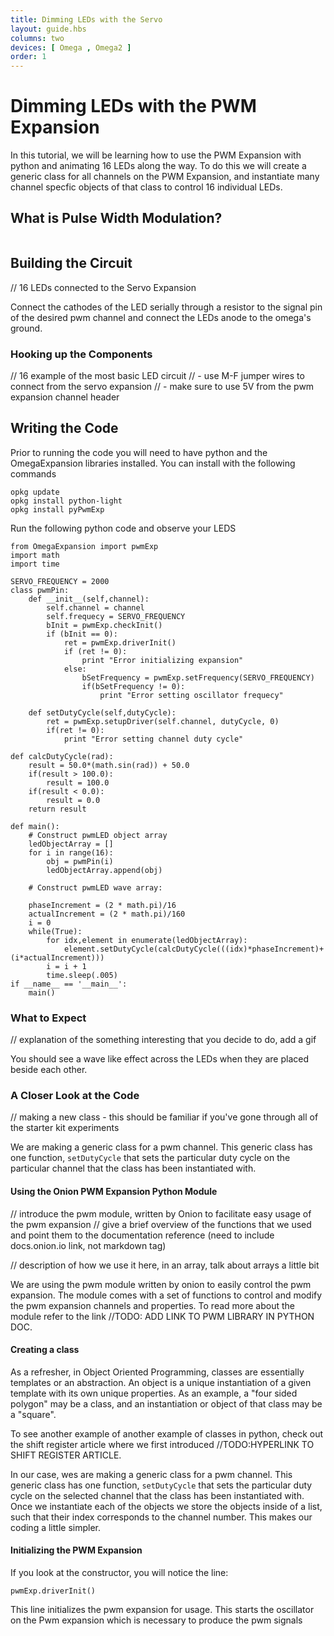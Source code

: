 ```yaml
---
title: Dimming LEDs with the Servo
layout: guide.hbs
columns: two
devices: [ Omega , Omega2 ]
order: 1
---
```



# Dimming LEDs with the PWM Expansion

In this tutorial, we will be learning how to use the PWM Expansion with python and animating 16 LEDs along the way. To do this we will create a generic class for all channels on the PWM Expansion, and instantiate many channel specfic objects of that class to control 16 individual LEDs.


## What is Pulse Width Modulation?


<!-- pwm -->
```{r child = '../../shared/pwm.md'}
```

## Building the Circuit

// 16 LEDs connected to the Servo Expansion

Connect the cathodes of the LED serially through a resistor to the signal pin of the desired pwm channel and connect the LEDs anode to the omega's ground.

### Hooking up the Components

// 16 example of the most basic LED circuit
// - use M-F jumper wires to connect from the servo expansion
// - make sure to use 5V from the pwm expansion channel header


## Writing the Code

Prior to running the code you will need to have python and the OmegaExpansion libraries installed. You can install with the following commands

```
opkg update
opkg install python-light
opkg install pyPwmExp
```
Run the following python code and observe your LEDS
```
from OmegaExpansion import pwmExp
import math
import time

SERVO_FREQUENCY = 2000
class pwmPin:
	def __init__(self,channel):
		self.channel = channel
		self.frequecy = SERVO_FREQUENCY
		bInit = pwmExp.checkInit()
		if (bInit == 0):
			ret = pwmExp.driverInit()
			if (ret != 0):
				print "Error initializing expansion"
			else:
				bSetFrequency = pwmExp.setFrequency(SERVO_FREQUENCY)	
				if(bSetFrequency != 0):
					print "Error setting oscillator frequecy"

	def setDutyCycle(self,dutyCycle):
		ret = pwmExp.setupDriver(self.channel, dutyCycle, 0)
		if(ret != 0):
			print "Error setting channel duty cycle"

def calcDutyCycle(rad):
	result = 50.0*(math.sin(rad)) + 50.0
	if(result > 100.0):
		result = 100.0
	if(result < 0.0):
		result = 0.0
	return result

def main():
	# Construct pwmLED object array
	ledObjectArray = []
	for i in range(16):
		obj = pwmPin(i)
		ledObjectArray.append(obj)

	# Construct pwmLED wave array:
	
	phaseIncrement = (2 * math.pi)/16
	actualIncrement = (2 * math.pi)/160
	i = 0
	while(True):
		for idx,element in enumerate(ledObjectArray):
			element.setDutyCycle(calcDutyCycle(((idx)*phaseIncrement)+(i*actualIncrement)))
		i = i + 1
		time.sleep(.005)
if __name__ == '__main__':
	main()
```

### What to Expect

// explanation of the something interesting that you decide to do, add a gif

You should see a wave like effect across the LEDs when they are placed beside each other.


### A Closer Look at the Code

// making a new class - this should be familiar if you've gone through all of the starter kit experiments

We are making a generic class for a pwm channel. This generic class has one function, `setDutyCycle` that sets the particular duty cycle on the particular channel that the class has been instantiated with.


#### Using the Onion PWM Expansion Python Module

// introduce the pwm module, written by Onion to facilitate easy usage of the pwm expansion
// give a brief overview of the functions that we used and point them to the documentation reference (need to include docs.onion.io link, not markdown tag)

// description of how we use it here, in an array, talk about arrays a little bit

We are using the pwm module written by onion to easily control the pwm expansion. The module comes with a set of functions to control and modify the pwm expansion channels and properties. To read more about the module refer to the link //TODO: ADD LINK TO PWM LIBRARY IN PYTHON DOC. 

#### Creating a class

As a refresher, in Object Oriented Programming, classes are essentially templates or an abstraction. An object is a unique instantiation of a given template with its own unique properties. As an example, a "four sided polygon" may be a class, and an instantiation or object of that class may be a "square".

To see another example of another example of classes in python, check out the shift register article where we first introduced //TODO:HYPERLINK TO SHIFT REGISTER ARTICLE.

In our case, wes are making a generic class for a pwm channel. This generic class has one function, `setDutyCycle` that sets the particular duty cycle on the selected channel that the class has been instantiated with. Once we instantiate each of the objects we store the objects inside of a list, such that their index corresponds to the channel number. This makes our coding a little simpler. 

#### Initializing the PWM Expansion

If you look at the constructor, you will notice the line:
```
pwmExp.driverInit()
```
This line initializes the pwm expansion for usage. This starts the oscillator on the Pwm expansion which is necessary to produce the pwm signals